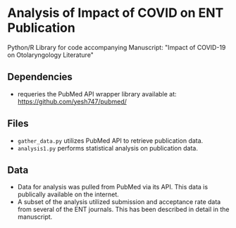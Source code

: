 # Analysis of Impact of COVID on ENT Publication

Python/R Library for code accompanying Manuscript: "Impact of COVID-19 on Otolaryngology Literature"

## Dependencies
- requeries the PubMed API wrapper library available at: https://github.com/yesh747/pubmed/


## Files
- `gather_data.py` utilizes PubMed API to retrieve publication data.
- `analysis1.py` performs statistical analysis on publication data.

## Data
- Data for analysis was pulled from PubMed via its API. This data is publically available on the internet.
- A subset of the analysis utilized submission and acceptance rate data from several of the ENT journals. This has been described in detail in the manuscript.
